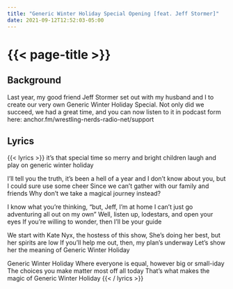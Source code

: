 ```yaml
---
title: "Generic Winter Holiday Special Opening [feat. Jeff Stormer]"
date: 2021-09-12T12:52:03-05:00
---
```

# {{< page-title >}}

## Background
Last year, my good friend Jeff Stormer set out with my husband and I to create our very own Generic Winter Holiday Special. Not only did we succeed, we had a great time, and you can now listen to it in podcast form here: anchor.fm/wrestling-nerds-radio-net/support

## Lyrics
{{< lyrics >}}
it’s that special time
so merry and bright
children laugh and play
on generic winter holiday

I’ll tell you the truth, it’s been a hell of a year
and I don’t know about you, but I could sure use some cheer
Since we can’t gather with our family and friends
Why don’t we take a magical journey instead?

I know what you’re thinking, “but, Jeff, I’m at home
I can’t just go adventuring all out on my own”
Well, listen up, lodestars, and open your eyes
If you’re willing to wonder, then I’ll be your guide

We start with Kate Nyx, the hostess of this show,
She’s doing her best, but her spirits are low
If you’ll help me out, then, my plan’s underway
Let’s show her the meaning of Generic Winter Holiday

Generic Winter Holiday
Where everyone is equal, however big or small-iday
The choices you make matter most off all today
That’s what makes the magic of Generic Winter Holiday
{{< / lyrics >}}
